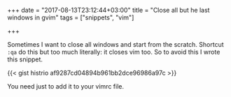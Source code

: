 +++
date = "2017-08-13T23:12:44+03:00"
title = "Close all but he last windows in gvim"
tags = ["snippets", "vim"]

+++

Sometimes I want to close all windows and start from the scratch. Shortcut `:qa` do this but too much literally: it closes vim too. So to avoid this I wrote this snippet.

{{< gist histrio af9287cd04894b961bb2dce96986a97c >}}

You need just to add it to your vimrc file.
